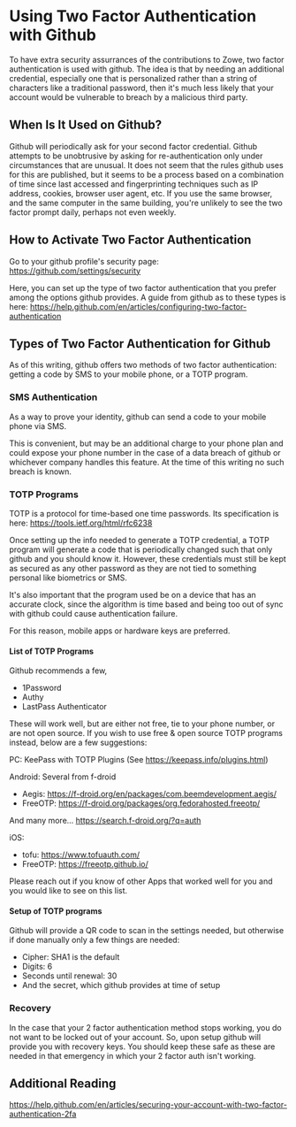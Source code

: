 # Using Two Factor Authentication with Github
To have extra security assurrances of the contributions to Zowe, two factor authentication is used with github.
The idea is that by needing an additional credential, especially one that is personalized rather than a string of characters like a traditional password,
then it's much less likely that your account would be vulnerable to breach by a malicious third party.

## When Is It Used on Github?
Github will periodically ask for your second factor credential. 
Github attempts to be unobtrusive by asking for re-authentication only under circumstances that are unusual.
It does not seem that the rules github uses for this are published, 
but it seems to be a process based on a combination of time since last accessed and fingerprinting techniques such as IP address, cookies, browser user agent, etc.
If you use the same browser, and the same computer in the same building, you're unlikely to see the two factor prompt daily, perhaps not even weekly.

## How to Activate Two Factor Authentication
Go to your github profile's security page: https://github.com/settings/security

Here, you can set up the type of two factor authentication that you prefer among the options github provides.
A guide from github as to these types is here: https://help.github.com/en/articles/configuring-two-factor-authentication

## Types of Two Factor Authentication for Github
As of this writing, github offers two methods of two factor authentication: getting a code by SMS to your mobile phone, or a TOTP program.

### SMS Authentication
As a way to prove your identity, github can send a code to your mobile phone via SMS. 

This is convenient, but may be an additional charge to your phone plan and could expose your phone number in the case of a data breach of github or whichever company handles this feature.
At the time of this writing no such breach is known.

### TOTP Programs
TOTP is a protocol for time-based one time passwords. Its specification is here: https://tools.ietf.org/html/rfc6238

Once setting up the info needed to generate a TOTP credential, a TOTP program will generate a code that is periodically changed such that only github and you should know it.
However, these credentials must still be kept as secured as any other password as they are not tied to something personal like biometrics or SMS.

It's also important that the program used be on a device that has an accurate clock, since the algorithm is time based and being too out of sync with github could cause authentication failure.

For this reason, mobile apps or hardware keys are preferred.

#### List of TOTP Programs
Github recommends a few, 

* 1Password
* Authy
* LastPass Authenticator

These will work well, but are either not free, tie to your phone number, or are not open source.
If you wish to use free & open source TOTP programs instead, below are a few suggestions:

PC: 
KeePass with TOTP Plugins (See https://keepass.info/plugins.html)

Android:
Several from f-droid
- Aegis: https://f-droid.org/en/packages/com.beemdevelopment.aegis/
- FreeOTP: https://f-droid.org/packages/org.fedorahosted.freeotp/

And many more... https://search.f-droid.org/?q=auth

iOS:
- tofu: https://www.tofuauth.com/
- FreeOTP: https://freeotp.github.io/

Please reach out if you know of other Apps that worked well for you and you would like to see on this list.

#### Setup of TOTP programs
Github will provide a QR code to scan in the settings needed, but otherwise if done manually only a few things are needed:
- Cipher: SHA1 is the default
- Digits: 6
- Seconds until renewal: 30
- And the secret, which github provides at time of setup

### Recovery
In the case that your 2 factor authentication method stops working, you do not want to be locked out of your account.
So, upon setup github will provide you with recovery keys. You should keep these safe as these are needed in that emergency in which your 2 factor auth isn't working.


## Additional Reading
https://help.github.com/en/articles/securing-your-account-with-two-factor-authentication-2fa

